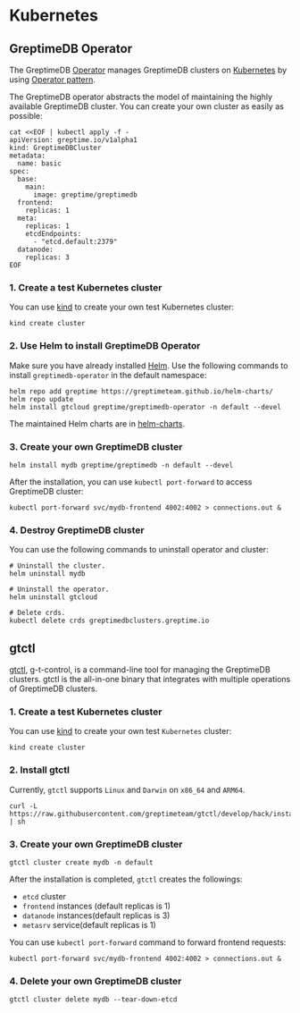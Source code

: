 # Kubernetes

## GreptimeDB Operator

The GreptimeDB [Operator][1] manages GreptimeDB clusters on [Kubernetes][2] by using [Operator
pattern][3].

The GreptimeDB operator abstracts the model of maintaining the highly available GreptimeDB cluster. You
can create your own cluster as easily as possible:

```shell
cat <<EOF | kubectl apply -f -
apiVersion: greptime.io/v1alpha1
kind: GreptimeDBCluster
metadata:
  name: basic
spec:
  base:
    main:
      image: greptime/greptimedb
  frontend:
    replicas: 1
  meta:
    replicas: 1
    etcdEndpoints:
      - "etcd.default:2379"
  datanode:
    replicas: 3
EOF
```

### 1\. Create a test Kubernetes cluster

You can use [kind][4] to create your own test  Kubernetes cluster:

```shell
kind create cluster
```

### 2\. Use Helm to install GreptimeDB Operator

Make sure you have already installed [Helm][5].  Use the following commands to install
`greptimedb-operator` in the default namespace:

```shell
helm repo add greptime https://greptimeteam.github.io/helm-charts/
helm repo update
helm install gtcloud greptime/greptimedb-operator -n default --devel
```

The maintained Helm charts are in [helm-charts][6].

### 3\. Create your own GreptimeDB cluster

```shell
helm install mydb greptime/greptimedb -n default --devel
```

After the installation, you can use `kubectl port-forward` to access GreptimeDB cluster:

```shell
kubectl port-forward svc/mydb-frontend 4002:4002 > connections.out &
```


### 4\. Destroy GreptimeDB cluster

You can use the following commands to uninstall operator and cluster:

```shell
# Uninstall the cluster.
helm uninstall mydb

# Uninstall the operator.
helm uninstall gtcloud

# Delete crds.
kubectl delete crds greptimedbclusters.greptime.io
```

[1]: <https://github.com/GreptimeTeam/greptimedb-operator>
[2]: <https://kubernetes.io/>
[3]: <https://kubernetes.io/docs/concepts/extend-kubernetes/operator/>
[4]: <https://kind.sigs.k8s.io/docs/user/quick-start/>
[5]: <https://helm.sh/docs/intro/install/>
[6]: <https://github.com/GreptimeTeam/helm-charts>

## gtctl

[gtctl][1], g-t-control, is a command-line tool for managing the GreptimeDB clusters. gtctl is the all-in-one binary that integrates with multiple operations of GreptimeDB clusters.

### 1\. Create a test Kubernetes cluster

You can use [kind][2] to create your own test `Kubernetes` cluster:

```shell
kind create cluster
```

### 2\. Install gtctl

Currently, `gtctl` supports `Linux` and `Darwin` on `x86_64` and `ARM64`.

```shell
curl -L https://raw.githubusercontent.com/greptimeteam/gtctl/develop/hack/install.sh | sh
```

### 3\. Create your own GreptimeDB cluster

```shell
gtctl cluster create mydb -n default
```

After the installation is completed, `gtctl` creates the followings:

- `etcd` cluster
- `frontend` instances (default replicas is 1)
- `datanode` instances(default replicas is 3)
- `metasrv` service(default replicas is 1)

You can use `kubectl port-forward` command to forward frontend requests:

```shell
kubectl port-forward svc/mydb-frontend 4002:4002 > connections.out &
```

### 4\. Delete your own GreptimeDB cluster

```shell
gtctl cluster delete mydb --tear-down-etcd
```

[1]: <https://github.com/GreptimeTeam/gtctl>
[2]: <https://kind.sigs.k8s.io/docs/user/quick-start/>
